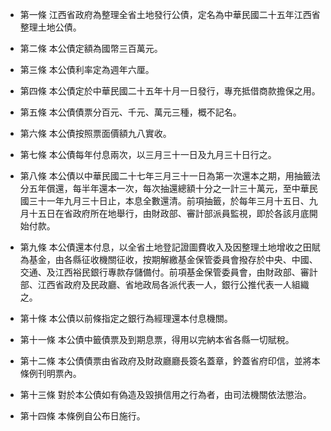 * 第一條 江西省政府為整理全省土地發行公債，定名為中華民國二十五年江西省整理土地公債。

* 第二條 本公債定額為國幣三百萬元。

* 第三條 本公債利率定為週年六厘。

* 第四條 本公債定於中華民國二十五年十月一日發行，專充抵借商款擔保之用。

* 第五條 本公債債票分百元、千元、萬元三種，概不記名。

* 第六條 本公債按照票面價額九八實收。

* 第七條 本公債每年付息兩次，以三月三十一日及九月三十日行之。

* 第八條 本公債以中華民國二十七年三月三十一日為第一次還本之期，用抽籤法分五年償還，每半年還本一次，每次抽還總額十分之一計三十萬元，至中華民國三十一年九月三十日止，本息全數還清。前項抽籤，於每年三月十五日、九月十五日在省政府所在地舉行，由財政部、審計部派員監視，即於各該月底開始付款。

* 第九條 本公債還本付息，以全省土地登記證圖費收入及因整理土地增收之田賦為基金，由各縣征收機關征收，按期解繳基金保管委員會撥存於中央、中國、交通、及江西裕民銀行專款存儲備付。前項基金保管委員會，由財政部、審計部、江西省政府及民政廳、省地政局各派代表一人，銀行公推代表一人組織之。

* 第十條 本公債以前條指定之銀行為經理還本付息機關。

* 第十一條 本公債中籤債票及到期息票，得用以完納本省各縣一切賦稅。

* 第十二條 本公債債票由省政府及財政廳廳長簽名蓋章，鈐蓋省府印信，並將本條例刊明票內。

* 第十三條 對於本公債如有偽造及毀損信用之行為者，由司法機關依法懲治。

* 第十四條 本條例自公布日施行。

